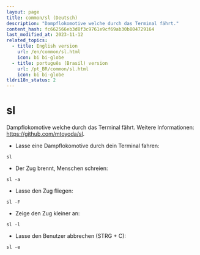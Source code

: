 ```yaml
---
layout: page
title: common/sl (Deutsch)
description: "Dampflokomotive welche durch das Terminal fährt."
content_hash: fc662566eb3d8f3c9761e9cf69ab30b804729164
last_modified_at: 2023-11-12
related_topics:
  - title: English version
    url: /en/common/sl.html
    icon: bi bi-globe
  - title: português (Brasil) version
    url: /pt_BR/common/sl.html
    icon: bi bi-globe
tldri18n_status: 2
---
```

# sl

Dampflokomotive welche durch das Terminal fährt.
Weitere Informationen: <https://github.com/mtoyoda/sl>.

- Lasse eine Dampflokomotive durch dein Terminal fahren:

`sl`

- Der Zug brennt, Menschen schreien:

`sl -a`

- Lasse den Zug fliegen:

`sl -F`

- Zeige den Zug kleiner an:

`sl -l`

- Lasse den Benutzer abbrechen (STRG + C):

`sl -e`
